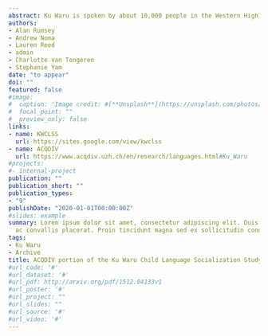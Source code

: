```yaml
---
abstract: Ku Waru is spoken by about 10,000 people in the Western Highlands of Papua New Guinea. It belongs to the Trans New Guinea family of Papuan languages, and, more immediately, to a dialect continuum within the Chimbu-Wahgi branch. Ku Waru is a dialect of Mbo-Ung (ISO code mux). The Ku Waru corpus that has been deposited in ACQDIV is part of a much larger Ku Waru child language corpus that was recorded between 2004 and 2017, with the project headed by Alan Rumsey and Francesca Merlan. The larger corpus includes audio and video files. The portion included within ACQDIV (nine sessions) was recorded during 2013 and 2014, by Ku Waru field assistant Andrew Noma. (ACQDIV)
authors:
- Alan Rumsey
- Andrew Noma
- Lauren Reed
- admin
- Charlotte van Tongeren
- Stephanie Yam
date: "to appear"
doi: ""
featured: false
#image:
#  caption: 'Image credit: #[**Unsplash**](https://unsplash.com/photos/s9CC2SKySJM)'
#  focal_point: ""
#  preview_only: false
links:
- name: KWCLSS
  url: https://sites.google.com/view/kwclss
- name: ACQDIV
  url: https://www.acqdiv.uzh.ch/en/research/languages.html#Ku_Waru
#projects:
#- internal-project
publication: ""
publication_short: ""
publication_types:
- "9"
publishDate: "2020-01-01T00:00:00Z"
#slides: example
summary: Lorem ipsum dolor sit amet, consectetur adipiscing elit. Duis posuere tellus
  ac convallis placerat. Proin tincidunt magna sed ex sollicitudin condimentum.
tags:
- Ku Waru
- Archive
title: ACQDIV portion of the Ku Waru Child Language Socialization Study (KWCLSS)
#url_code: '#'
#url_dataset: '#'
#url_pdf: http://arxiv.org/pdf/1512.04133v1
#url_poster: '#'
#url_project: ""
#url_slides: ""
#url_source: '#'
#url_video: '#'
---
```



